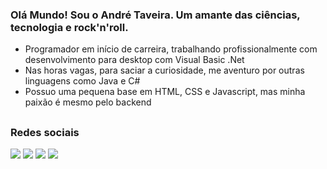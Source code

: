 
### Olá Mundo! Sou o André Taveira. Um amante das ciências, tecnologia e rock'n'roll.

- Programador em início de carreira, trabalhando profissionalmente com desenvolvimento para desktop com Visual Basic .Net
- Nas horas vagas, para saciar a curiosidade, me aventuro por outras linguagens como Java e C#
- Possuo uma pequena base em HTML, CSS e Javascript, mas minha paixão é mesmo pelo backend






##
### Redes sociais
<div>
<a href="https://www.linkedin.com/in/andretaveira90" target="_blank"><img src="https://img.shields.io/badge/-LinkedIn-%230077B5?style=for-the-badge&logo=linkedin&logoColor=white" target="_blank"></a> 
<a href="https://instagram.com/andretaveira90" target="_blank"><img src="https://img.shields.io/badge/-Instagram-%23E4405F?style=for-the-badge&logo=instagram&logoColor=white" target="_blank"></a>
<a href="https://open.spotify.com/user/andretaveira90?si=n8hRAwBuQ2ScpcUbD4P2XA&utm_source=native-share-menu" target="_blank"><img src="https://img.shields.io/badge/Spotify-1ED760?&style=for-the-badge&logo=spotify&logoColor=white" target="_blank"></a>
<a href="https://twitter.com/andretaveira90_" target="_blank"><img src="https://img.shields.io/badge/Twitter-1DA1F2?style=for-the-badge&logo=twitter&logoColor=white" target="_blank"</a>
</div>
